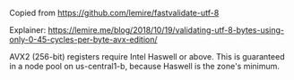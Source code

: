 Copied from https://github.com/lemire/fastvalidate-utf-8

Explainer: https://lemire.me/blog/2018/10/19/validating-utf-8-bytes-using-only-0-45-cycles-per-byte-avx-edition/

AVX2 (256-bit) registers require Intel Haswell or above. This is guaranteed in
a node pool on us-central1-b, because Haswell is the zone's minimum.

